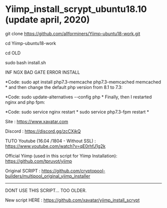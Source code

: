 # Yiimp_install_scrypt_ubuntu18.10 (update april, 2020)

git clone https://github.com/allforminers/Yiimp-ubuntu18-work.git

cd Yiimp-ubuntu18-work

cd OLD

sudo bash install.sh


INF NGX BAD GATE ERROR INSTALL

*Code:
sudo apt install php7.3-memcache php7.3-memcached memcached
*
and then change the default php version from 8.1 to 7.3:

*Code:
sudo update-alternatives --config php
*
Finally, then I restarted nginx and php fpm:

*Code:
sudo service nginx restart
*
sudo service php7.3-fpm restart
*


Site : https://www.xavatar.com

Discord : https://discord.gg/zcCXjkQ

TUTO Youtube (16.04 /1804 - Without SSL) : https://www.youtube.com/watch?v=qE0rhfJ1g2k

Official Yiimp (used in this script for Yiimp Installation): https://github.com/tpruvot/yiimp

Original SCRIPT : https://github.com/cryptopool-builders/multipool_original_yiimp_installer

***********************************

DONT USE THIS SCRIPT... TOO OLDER.

New script HERE : https://github.com/xavatar/yiimp_install_scrypt 
